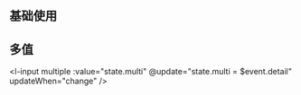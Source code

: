 ## 基础使用

<l-input />

## 多值

<l-input multiple :value="state.multi" @update="state.multi = $event.detail" updateWhen="change" />

<script setup>
  import {reactive, watch} from 'vue';
  const state = reactive({
    value: 'input',
    multi: ['1', '2', '3']
  })
  watch(() => state.value, (val) => {
    console.log('val', val);
  })
</script>
